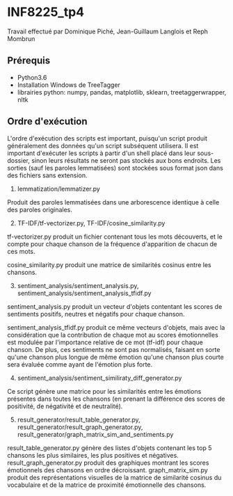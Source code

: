 # INF8225_tp4

Travail effectué par Dominique Piché, Jean-Guillaum Langlois et Reph Mombrun

## Prérequis

- Python3.6
- Installation Windows de TreeTagger
- librairies python: numpy, pandas, matplotlib, sklearn, treetaggerwrapper, nltk

## Ordre d'exécution
L'ordre d'exécution des scripts est important, puisqu'un script produit généralement des données qu'un script subséquent utilisera.
Il est important d'exécuter les scripts à partir d'un shell placé dans leur sous-dossier, sinon leurs résultats ne seront pas stockés aux bons endroits.
Les sorties (sauf les paroles lemmatisées) sont stockées sous format json dans des fichiers sans extension.

1. lemmatization/lemmatizer.py

Produit des paroles lemmatisées dans une arborescence identique à celle des paroles originales.

2. TF-IDF/tf-vectorizer.py, TF-IDF/cosine_similarity.py

tf-vectorizer.py produit un fichier contenant tous les mots découverts, et le compte pour chaque chanson de la fréquence d'apparition de chacun de ces mots.

cosine_similarity.py produit une matrice de similarités cosinus entre les chansons.

3. sentiment_analysis/sentiment_analysis.py, sentiment_analysis/sentiment_analysis_tfidf.py

sentiment_analysis.py produit un vecteur d'objets contentant les scores de sentiments positifs, neutres et négatifs pour chaque chanson.

sentiment_analysis_tfidf.py produit ce même vecteurs d'objets, mais avec la considération que la contribution de chaque mot au scores émotionnelles est modulée par l'importance relative de ce mot (tf-idf) pour chaque chanson. De plus, ces sentiments ne sont pas normalisés, faisant en sorte qu'une chanson plus longue de même émotion qu'une chanson plus courte sera évaluée comme ayant de l'émotion plus forte.

4. sentiment_analysis/sentiment_similiraty_diff_generator.py

Ce script génère une matrice pour les similarités entre les émotions présentes dans toutes les chansons (en prenant la différence des scores de positivité, de négativité et de neutralité).

5. result_generator/result_table_generator.py, result_generator/result_graph_generator.py, result_generator/graph_matrix_sim_and_sentiments.py

result_table_generator.py génère des listes d'objets contenant les top 5 chansons les plus similaires, les plus positives et négatives. result_graph_generator.py produit des graphiques montrant les scores émotionnels des chansons en ordre décroissant. graph_matrix_sim.py produit des représentations visuelles de la matrice de similarité cosinus du vocabulaire et de la matrice de proximité émotionnelle des chansons.
